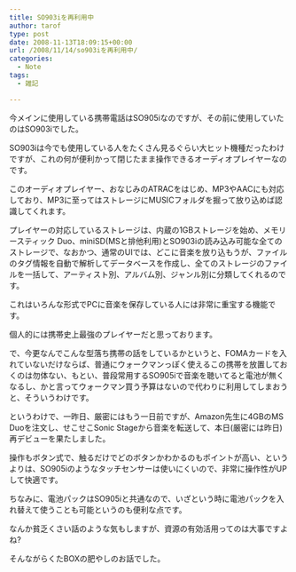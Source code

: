 ```yaml
---
title: SO903iを再利用中
author: tarof
type: post
date: 2008-11-13T18:09:15+00:00
url: /2008/11/14/so903iを再利用中/
categories:
  - Note
tags:
  - 雑記

---
```

今メインに使用している携帯電話はSO905iなのですが、その前に使用していたのはSO903iでした。
  
SO903iは今でも使用している人をたくさん見るぐらい大ヒット機種だったわけですが、これの何が便利かって閉じたまま操作できるオーディオプレイヤーなのです。

このオーディオプレイヤー、おなじみのATRACをはじめ、MP3やAACにも対応しており、MP3に至ってはストレージにMUSICフォルダを掘って放り込めば認識してくれます。
  
プレイヤーの対応しているストレージは、内蔵の1GBストレージを始め、メモリースティック Duo、miniSD(MSと排他利用)とSO903iの読み込み可能な全てのストレージで、なおかつ、通常のUIでは、どこに音楽を放り込もうが、ファイルのタグ情報を自動で解析してデータベースを作成し、全てのストレージのファイルを一括して、アーティスト別、アルバム別、ジャンル別に分類してくれるのです。
  
これはいろんな形式でPCに音楽を保存している人には非常に重宝する機能です。
  
個人的には携帯史上最強のプレイヤーだと思っております。

で、今更なんでこんな型落ち携帯の話をしているかというと、FOMAカードを入れていないだけならば、普通にウォークマンっぽく使えるこの携帯を放置しておくのは勿体ない、もとい、普段常用するSO905iで音楽を聴いてると電池が無くなるし、かと言ってウォークマン買う予算はないので代わりに利用してしまおうと、そういうわけです。

というわけで、一昨日、厳密にはもう一日前ですが、Amazon先生に4GBのMS Duoを注文し、せこせこSonic Stageから音楽を転送して、本日(厳密には昨日)再デビューを果たしました。
  
操作もボタン式で、触るだけでどのボタンかわかるのもポイントが高い、というよりは、SO905iのようなタッチセンサーは使いにくいので、非常に操作性がUPして快適です。
  
ちなみに、電池パックはSO905iと共通なので、いざという時に電池パックを入れ替えて使うことも可能というのも便利な点です。

なんか貧乏くさい話のような気もしますが、資源の有効活用ってのは大事ですよね?

そんながらくたBOXの肥やしのお話でした。